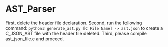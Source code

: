 # AST_Parser

First, delete the header file declaration.
Second, run the following command: `python3 generate_ast.py [C File Name] -> ast.json` to create a C_JSON_AST file with the header file deleted.
Third, please compile ast_json_file.c and proceed.
